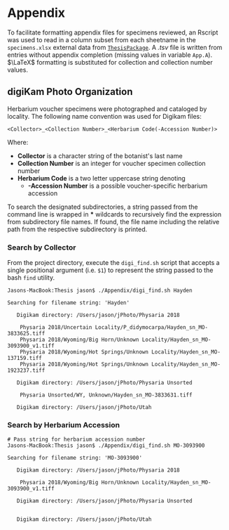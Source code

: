 # Appendix

To facilitate formatting appendix files for specimens reviewed, an Rscript
was used to read in a column subset from each sheetname in the
`specimens.xlsx` external data from
[`ThesisPackage`](https://github.com/jasonratcliff/ThesisPackage).
A *.tsv* file is written from entries without appendix completion
(missing values in variable `App.A`). $\LaTeX$ formatting is substituted
for collection and collection number values.

## digiKam Photo Organization

Herbarium voucher specimens were photographed and cataloged by locality.
The following name convention was used for Digikam files:
    
`<Collector>_<Collection Number>_<Herbarium Code(-Accession Number)>`

Where:

 - **Collector** is a character string of the botanist's last name
 - **Collection Number** is an integer for voucher specimen collection number
 - **Herbarium Code** is a two letter uppercase string denoting 
    + **-Accession Number** is a possible voucher-specific herbarium accession
 
To search the designated subdirectories, a string passed from the command line is wrapped in **\*** wildcards to recursively find the expression from subdirectory file names.  If found, the file name including the relative path from the respective subdirectory is printed.

### Search by Collector

From the project directory, execute the `digi_find.sh` script that accepts a single positional argument (i.e. `$1`) to represent the string passed to the bash `find` utility.   

```
Jasons-MacBook:Thesis jason$ ./Appendix/digi_find.sh Hayden

Searching for filename string: 'Hayden'

   Digikam directory: /Users/jason/jPhoto/Physaria 2018

	Physaria 2018/Uncertain Locality/P_didymocarpa/Hayden_sn_MO-3833625.tiff
	Physaria 2018/Wyoming/Big Horn/Unknown Locality/Hayden_sn_MO-3093900_v1.tiff
	Physaria 2018/Wyoming/Hot Springs/Unknown Locality/Hayden_sn_MO-137159.tiff
	Physaria 2018/Wyoming/Hot Springs/Unknown Locality/Hayden_sn_MO-1923237.tiff

   Digikam directory: /Users/jason/jPhoto/Physaria Unsorted

	Physaria Unsorted/WY, Unknown/Hayden_sn_MO-3833631.tiff

   Digikam directory: /Users/jason/jPhoto/Utah

```

### Search by Herbarium Accession

```
# Pass string for herbarium accession number
Jasons-MacBook:Thesis jason$ ./Appendix/digi_find.sh MO-3093900

Searching for filename string: 'MO-3093900'

   Digikam directory: /Users/jason/jPhoto/Physaria 2018

	Physaria 2018/Wyoming/Big Horn/Unknown Locality/Hayden_sn_MO-3093900_v1.tiff

   Digikam directory: /Users/jason/jPhoto/Physaria Unsorted


   Digikam directory: /Users/jason/jPhoto/Utah

```